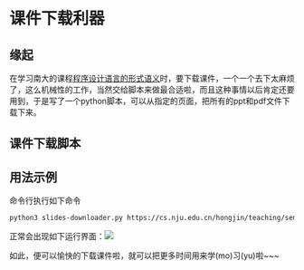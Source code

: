 # 课件下载利器


## 缘起

在学习南大的课程[程序设计语言的形式语义](https://cs.nju.edu.cn/hongjin/teaching/semantics/index.htm)时，要下载课件，一个一个去下太麻烦了，这么机械性的工作，当然交给脚本来做最合适啦，而且这种事情以后肯定还要用到，于是写了一个python脚本，可以从指定的页面，把所有的ppt和pdf文件下载下来。
<!--more-->

## 课件下载脚本
<script src="https://gist.github.com/wanghuibin0/42824b32c6da5aefdfe7ee6d2d0bdf84.js"></script>
<!---
# Run this script with two command line arguments:
#   1. the source url
#   2. the destination folder

from  pprint import pprint
import requests
from bs4 import BeautifulSoup
import sys, os

def get_html(url):
    try:
        html = requests.get(url).text
    except Exception as e:
        print('Web requests url error: {}\nlink: {}'.format(e, url))
    return html

class WebDownloader(object):
    def __init__(self, base_url, dest_folder):
        self.url = base_url
        self.dest_folder = dest_folder
        self.links = set()

    def parse_html(self, verbose=False):
        full_url = str(self.url)
        base_url = full_url.split('/')[0:-1]
        base_url = '/'.join(base_url)
        print(base_url)
        html = get_html(self.url)
        soup = BeautifulSoup(html, 'html.parser')
        for link in soup.findAll('a'):
            if link.has_attr('href'):
                href = str(link.get('href'))
                if href.startswith('http'):
                    self.links.add(href)
                else:
                    self.links.add(base_url + '/' + href)
                if verbose:
                    print(link.get('href'))

    def download(self):
        for link in self.links:
            link = str(link)
            if link.endswith('.pdf') or link.endswith('.ppt') or link.endswith('pptx'):
                file_name = link.split('/')[-1]
                full_name = self.dest_folder + os.sep + file_name
                if os.path.exists(full_name):
                    print('File ' + full_name + ' exists. Skip it!')
                    continue
                try:
                    print('Downloading file ' + link)
                    r = requests.get(link)
                    with open(full_name, 'wb+') as f:
                        f.write(r.content)
                except Exception as e:
                    print('Downloading error: {}\nlink: {}'.format(e, link))

def _main():
    argv = sys.argv
    if len(argv) < 3:
        print('argv < 3, please input the url and dest folder')
        sys.exit()
    url = str(argv[1])
    dest_folder = str(argv[2])
    wd = WebDownloader(url, dest_folder)
    wd.parse_html()
    pprint(wd.links)
    wd.download()
    print('Mission accomplished! Have a nice day~')

# Press the green button in the gutter to run the script.
if __name__ == '__main__':
    _main()
-->

## 用法示例

命令行执行如下命令

```bash
python3 slides-downloader.py https://cs.nju.edu.cn/hongjin/teaching/semantics/index.htm slides
```

正常会出现如下运行界面：![](https://cdn.jsdelivr.net/gh/wanghuibin0/picbed@main/img/20210319150601.png)

如此，便可以愉快的下载课件啦，就可以把更多时间用来学(mo)习(yu)啦~~~

